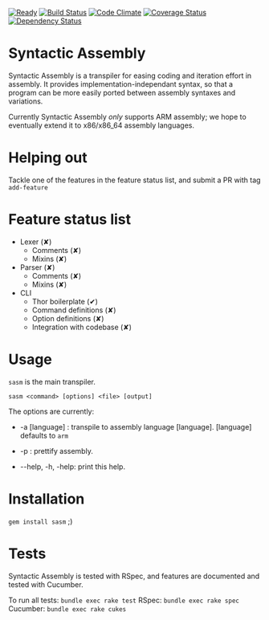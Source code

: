 [![Ready](https://badge.waffle.io/sasm/sasm.png?label=ready&title=Ready)](https://waffle.io/sasm/sasm) [![Build Status](https://travis-ci.org/sasm/sasm.svg?branch=master)](https://travis-ci.org/sasm/sasm) [![Code Climate](https://codeclimate.com/github/sasm/sasm.png)](https://codeclimate.com/github/sasm/sasm) [![Coverage Status](https://coveralls.io/repos/sasm/sasm/badge.png)](https://coveralls.io/r/sasm/sasm) [![Dependency Status](https://gemnasium.com/sasm/sasm.svg)](https://gemnasium.com/sasm/sasm)

Syntactic Assembly
==================

Syntactic Assembly is a transpiler for easing coding and iteration effort in assembly.
It provides implementation-independant syntax, so that a program can be more easily ported between assembly syntaxes and variations.

Currently Syntactic Assembly *only* supports ARM assembly; we hope to eventually extend it to x86/x86_64 assembly languages.

Helping out
===========
Tackle one of the features in the feature status list, and submit a PR with tag `add-feature`

Feature status list
===================

+ Lexer (✘)
    - Comments (✘)
    - Mixins (✘)
+ Parser (✘)
    - Comments (✘)
    - Mixins (✘)
+ CLI
    - Thor boilerplate (✔)
    - Command definitions (✘)
    - Option definitions (✘)
    - Integration with codebase (✘)

Usage
=====

`sasm` is the main transpiler.
````
sasm <command> [options] <file> [output] 
````
    
The options are currently:
    
* -a [language] : transpile to assembly language [language]. [language] defaults to `arm`

* -p : prettify assembly.

* --help, -h, -help: print this help.

Installation
============

`gem install sasm` ;)


Tests
======

Syntactic Assembly is tested with RSpec, and features are documented and tested with Cucumber.

To run all tests: `bundle exec rake test`
RSpec: `bundle exec rake spec`
Cucumber: `bundle exec rake cukes`
